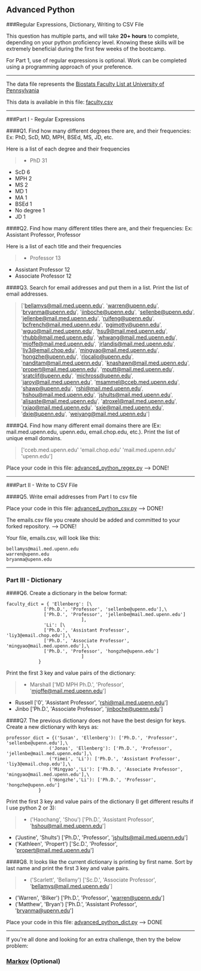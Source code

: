 ## Advanced Python    

###Regular Expressions, Dictionary, Writing to CSV File  

This question has multiple parts, and will take **20+ hours** to complete, depending on your python proficiency level.  Knowing these skills will be extremely beneficial during the first few weeks of the bootcamp.

For Part 1, use of regular expressions is optional.  Work can be completed using a programming approach of your preference. 

---

The data file represents the [Biostats Faculty List at University of Pennsylvania](http://www.med.upenn.edu/cceb/biostat/faculty.shtml)

This data is available in this file:  [faculty.csv](python/faculty.csv)

--- 

###Part I - Regular Expressions  


####Q1. Find how many different degrees there are, and their frequencies: Ex:  PhD, ScD, MD, MPH, BSEd, MS, JD, etc.

Here is a list of each degree and their frequencies

>* PhD 31
* ScD 6
* MPH 2
* MS 2
* MD 1
* MA 1
* BSEd 1
* No degree 1
* JD 1


####Q2. Find how many different titles there are, and their frequencies:  Ex:  Assistant Professor, Professor

Here is a list of each title and their frequencies

>* Professor 13
* Assistant Professor 12
* Associate Professor 12


####Q3. Search for email addresses and put them in a list.  Print the list of email addresses.

> ['bellamys@mail.med.upenn.edu', 'warren@upenn.edu', 'bryanma@upenn.edu', 'jinboche@upenn.edu', 'sellenbe@upenn.edu', 'jellenbe@mail.med.upenn.edu', 'ruifeng@upenn.edu', 'bcfrench@mail.med.upenn.edu', 'pgimotty@upenn.edu', 'wguo@mail.med.upenn.edu', 'hsu9@mail.med.upenn.edu', 'rhubb@mail.med.upenn.edu', 'whwang@mail.med.upenn.edu', 'mjoffe@mail.med.upenn.edu', 'jrlandis@mail.med.upenn.edu', 'liy3@email.chop.edu', 'mingyao@mail.med.upenn.edu', 'hongzhe@upenn.edu', 'rlocalio@upenn.edu', 'nanditam@mail.med.upenn.edu', 'knashawn@mail.med.upenn.edu', 'propert@mail.med.upenn.edu', 'mputt@mail.med.upenn.edu', 'sratclif@upenn.edu', 'michross@upenn.edu', 'jaroy@mail.med.upenn.edu', 'msammel@cceb.med.upenn.edu', 'shawp@upenn.edu', 'rshi@mail.med.upenn.edu', 'hshou@mail.med.upenn.edu', 'jshults@mail.med.upenn.edu', 'alisaste@mail.med.upenn.edu', 'atroxel@mail.med.upenn.edu', 'rxiao@mail.med.upenn.edu', 'sxie@mail.med.upenn.edu', 'dxie@upenn.edu', 'weiyang@mail.med.upenn.edu']


####Q4. Find how many different email domains there are (Ex:  mail.med.upenn.edu, upenn.edu, email.chop.edu, etc.).  Print the list of unique email domains.

> ['cceb.med.upenn.edu' 'email.chop.edu' 'mail.med.upenn.edu' 'upenn.edu']

Place your code in this file: [advanced_python_regex.py](python/advanced_python_regex.py) --> DONE!

---

###Part II - Write to CSV File

####Q5.  Write email addresses from Part I to csv file

Place your code in this file: [advanced_python_csv.py](python/advanced_python_csv.py)  --> DONE!

The emails.csv file you create should be added and committed to your forked repository. --> DONE!

Your file, emails.csv, will look like this:
```
bellamys@mail.med.upenn.edu
warren@upenn.edu
bryanma@upenn.edu
```

---

### Part III - Dictionary

####Q6.  Create a dictionary in the below format:
```
faculty_dict = { 'Ellenberg': [\
              ['Ph.D.', 'Professor', 'sellenbe@upenn.edu'],\
              ['Ph.D.', 'Professor', 'jellenbe@mail.med.upenn.edu']
                            ],
              'Li': [\
              ['Ph.D.', 'Assistant Professor', 'liy3@email.chop.edu'],\
              ['Ph.D.', 'Associate Professor', 'mingyao@mail.med.upenn.edu'],\
              ['Ph.D.', 'Professor', 'hongzhe@upenn.edu']
                            ]
            }
```
Print the first 3 key and value pairs of the dictionary:

> * Marshall ['MD MPH Ph.D.', 'Professor', 'mjoffe@mail.med.upenn.edu']
* Russell ['0', 'Assistant Professor', 'rshi@mail.med.upenn.edu']
* Jinbo ['Ph.D.', 'Associate Professor', 'jinboche@upenn.edu']

####Q7.  The previous dictionary does not have the best design for keys.  Create a new dictionary with keys as:

```
professor_dict = {('Susan', 'Ellenberg'): ['Ph.D.', 'Professor', 'sellenbe@upenn.edu'],\
                ('Jonas', 'Ellenberg'): ['Ph.D.', 'Professor', 'jellenbe@mail.med.upenn.edu'],\
                ('Yimei', 'Li'): ['Ph.D.', 'Assistant Professor', 'liy3@email.chop.edu'],\
                ('Mingyao','Li'): ['Ph.D.', 'Associate Professor', 'mingyao@mail.med.upenn.edu'],\
                ('Hongzhe','Li'): ['Ph.D.', 'Professor', 'hongzhe@upenn.edu']
            }
```

Print the first 3 key and value pairs of the dictionary (I get different results if I use python 2 or 3):

> * ('Haochang', 'Shou') ['Ph.D.', 'Assistant Professor', 'hshou@mail.med.upenn.edu']
* ('Justine', 'Shults') ['Ph.D.', 'Professor', 'jshults@mail.med.upenn.edu']
* ('Kathleen', 'Propert') ['Sc.D.', 'Professor', 'propert@mail.med.upenn.edu']

####Q8.  It looks like the current dictionary is printing by first name.  Sort by last name and print the first 3 key and value pairs.  

> * ('Scarlett', 'Bellamy') ['Sc.D.', 'Associate Professor', 'bellamys@mail.med.upenn.edu']
* ('Warren', 'Bilker') ['Ph.D.', 'Professor', 'warren@upenn.edu']
* ('Matthew', 'Bryan') ['Ph.D.', 'Assistant Professor', 'bryanma@upenn.edu']

Place your code in this file: [advanced_python_dict.py](python/advanced_python_dict.py) --> DONE

--- 

If you're all done and looking for an extra challenge, then try the below problem:  

### [Markov](python/markov.py) (Optional)

